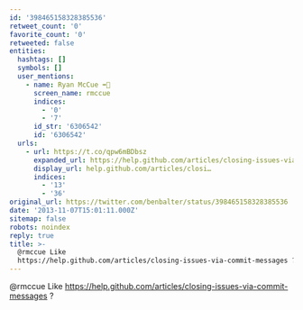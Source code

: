 ```yaml
---
id: '398465158328385536'
retweet_count: '0'
favorite_count: '0'
retweeted: false
entities:
  hashtags: []
  symbols: []
  user_mentions:
    - name: Ryan McCue ➡️🐘
      screen_name: rmccue
      indices:
        - '0'
        - '7'
      id_str: '6306542'
      id: '6306542'
  urls:
    - url: https://t.co/qpw6mBDbsz
      expanded_url: https://help.github.com/articles/closing-issues-via-commit-messages
      display_url: help.github.com/articles/closi…
      indices:
        - '13'
        - '36'
original_url: https://twitter.com/benbalter/status/398465158328385536
date: '2013-11-07T15:01:11.000Z'
sitemap: false
robots: noindex
reply: true
title: >-
  @rmccue Like
  https://help.github.com/articles/closing-issues-via-commit-messages ?
---
```


@rmccue Like https://help.github.com/articles/closing-issues-via-commit-messages ?